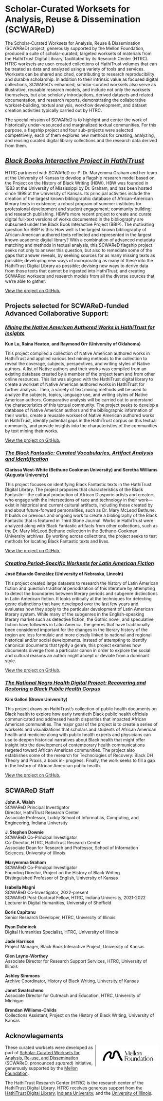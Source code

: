 [repo]: https://github.com/jawalsh/scwared_test "GitHub repository"
[ht]: https://hathitrust.org "HathiTrust Digital Library"
# Scholar-Curated Worksets for Analysis, Reuse & Dissemination (SCWAReD)

The Scholar-Curated Worksets for Analysis, Reuse & Dissemination (SCWAReD) project, generously supported by the Mellon Foundation, produced a suite of scholar-curated, targeted worksets of materials from the HathiTrust Digital Library, facilitated by its Research Center (HTRC). HTRC worksets are user-created collections of HathiTrust volumes that can be treated as data and analyzed using a variety of tools and services. Worksets can be shared and cited, contributing to research reproducibility and durable scholarship. In addition to their intrinsic value as focused digital collections, SCWAReD’s enhanced, scholar-curated worksets also serve as illustrative, reusable research models, and include not only the worksets themselves, but also scholarly introductions, derived datasets and related documentation, and research reports, demonstrating the collaborative workset-building, textual analysis, workflow development, and dataset creation activities typically carried out by HTRC. 

The special mission of SCWAReD is to highlight and center the work of historically under-resourced and marginalized textual communities. For this purpose, a flagship project and four sub-projects were selected competitively; each of them explores new methods for creating, analyzing, and reusing curated digital library collections and the research data derived from them.


## [_Black Books Interactive Project in HathiTrust_](https://htrc.github.io/scwared-history-of-black-writing/)
   
HTRC partnered with SCWAReD co-PI Dr. Maryemma Graham and her team at the University of Kansas to develop a flagship research model based on the Project on the History of Black Writing (HBW). HBW was founded in 1983 at the University of Mississippi by Dr. Graham, and has been hosted since 1998 at the University of Kansas. Its principal activities include the creation of the largest known bibliographic database of African-American literary texts in existence; a robust program of summer institutes for professional development and student engagement; community building; and research publishing. HBW’s more recent project to create and curate digital full-text versions of works documented in the bibliography are subsumed under the Black Book Interactive Project (BBIP). The motivating question for BBIP is this: How well is the largest known bibliography of African-American authored texts reflected and represented in the largest known academic digital library? With a combination of advanced metadata matching and methods in textual analysis, this SCWAReD flagship project seeks not only to answer this question, but also to remediate some of the gaps that answer reveals, by seeking sources for as many missing texts as possible; developing new ways of incorporating as many of these into the HathiTrust Digital Library as possible; devising new ways to derive data from those texts that cannot be ingested into HathiTrust; and creating SCWARed worksets and research models from all the diverse sources that we’re able to gather.

[View the project on GitHub.](https://github.com/htrc/scwared-history-of-black-writing)

## Projects selected for SCWAReD-funded Advanced Collaborative Support:
### [_Mining the Native American Authored Works in HathiTrust for Insights_](https://htrc.github.io/scwared-native-american-authored-works/) 
**Kun Lu, Raina Heaton, and Raymond Orr (University of Oklahoma)**


This project compiled a collection of Native American authored works in HathiTrust and applied various text mining methods to the collection to reveal the coverage, subjects, perspectives, and writing styles of Native authors. A list of Native authors and their works was compiled from an existing database created by a member of the project team and from other online resources. This list was aligned with the HathiTrust digital library to create a workset of Native American authored works in HathiTrust for further analysis. Then, a variety of text mining methods will be used to analyze the subjects, topics, language use, and writing styles of Native American authors. Comparative analysis will be carried out to understand the characteristics of this textual community. The project seeks to develop a database of Native American authors and the bibliographic information of their works, create a reusable workset of Native American authored works in HathiTrust, identify potential gaps in the HathiTrust corpus on this textual community, and provide insights into the characteristics of the communities by text mining their works.

[View the project on GitHub.](https://github.com/htrc/scwared-native-american-authored-works)

### [_The Black Fantastic: Curated Vocabularies, Artifact Analysis and Identification_](https://htrc.github.io/scwared-black-fantastic/)
**Clarissa West-White (Bethune Cookman University) and Seretha Williams (Augusta University)**

This project focuses on identifying Black Fantastic texts in the HathiTrust Digital Library. The project proposes that characteristics of the Black Fantastic—the cultural production of African Diasporic artists and creators who engage with the intersections of race and technology in their work—exist in historical and current cultural artifacts, including those created by and about future-forward personalities, such as Dr. Mary McLeod Bethune. It builds on previous and ongoing work to create a bibliography of the Black Fantastic that is featured in Third Stone Journal. Works in HathiTrust were analyzed along with Black Fantastic artifacts from other collections, such as the Dr. Mary McLeod Bethune collection in the Bethune-Cookman University archives. By working across collections, the project seeks to test methods for locating Black Fantastic texts and lives.

[View the project on GitHub.](https://github.com/htrc/scwared-black-fantastic)

### _[Creating Period-Specific Worksets for Latin American Fiction](https://htrc.github.io/scwared-spanish-american-fiction/)_
**José Eduardo González (University of Nebraska, Lincoln)**

This project created large datasets to research the history of Latin American fiction and question traditional periodization of this literature by attempting to detect the boundaries between literary periods and subgenre distinctions in Latin American fiction. It looks critically at the techniques for detecting genre distinctions that have developed over the last few years and evaluates how they apply to the particular development of Latin American literary system. While many of the subgenres in the English-speaking literary market such as detective fiction, the Gothic novel, and speculative fiction have followers in Latin America, the genres that have traditionally been considered important for the changes in the literary history of the region are less formulaic and more closely linked to national and regional historical and/or social developments. Instead of attempting to identify canonical documents that typify a genre, this project examines how documents diverge from a particular canon in order to explore the social and cultural reasons an author might accept or deviate from a dominant style.

[View the project on GitHub.](https://github.com/htrc/scwared-spanish-american-fiction)

### [_The National Negro Health Digital Project: Recovering and Restoring a Black Public Health Corpus_](https://htrc.github.io/scwared-national-negro-health/)
**Kim Gallon (Brown University)**

This project draws on HathiTrust’s collection of public health documents on Black health to explore how early twentieth Black public health officials communicated and addressed health disparities that impacted African American communities. The major goal of the project is to create a series of worksets and visualizations that scholars and students of African American health and medicine along with public health experts and physicians can use to deepen historical narratives about Black health that might offer insight into the development of contemporary health communications targeted toward African American communities. The project also establishes some of the research for Technologies of Recovery: Black DH Theory and Praxis, a book in- progress. Finally, the work seeks to fill a gap in the history of African American public health.

[View the project on GitHub.](https://github.com/htrc/scwared-national-negro-health)


## SCWAReD Staff
**John A. Walsh**  
SCWAReD Principal Investigator  
Director, HathiTrust Research Center  
Associate Professor, Luddy School of Informatics, Computing, and Engineering, Indiana University  

**J. Stephen Downie**  
SCWAReD Co-Principal Investigator  
Co-Director, HTRC, HathiTrust Research Center  
Associate Dean for Research and Professor, School of Information Sciences, University of Illinois

**Maryemma Graham**  
SCWAReD Co-Principal Investigator  
Founding Director, Project on the History of Black Writing   
Distinguished Professor of English, University of Kansas  

**Isabella Magni**  
SCWAReD Co-Investigator, 2022-present  
SCWAReD Post-Doctoral Fellow, HTRC, Indiana University, 2021-2022  
Lecturer in Digital Humanities, University of Sheffield

**Boris Capitanu**  
Senior Research Developer, HTRC, University of Illinois

**Ryan Dubnicek**  
Digital Humanities Specialist, HTRC, University of Illinois

**Jade Harrison**  
Project Manager, Black Book Interactive Project, University of Kansas

**Glen Layne-Worthey**  
Associate Director for Research Support Services, HTRC, University of Illinois

**Ashley Simmons**  
Archive Coordinator, History of Black Writing, University of Kansas

**Janet Swatscheno**  
Associate Director for Outreach and Education, HTRC, University of Michigan

**Brendan Williams-Childs**  
Collections Assistant, Project on the History of Black Writing, University of Kansas



## Acknowlegements
<img style="float:right; padding-left:.5em; max-width: 200px; border-left: 1px solid black; margin-left:.5em;" src="images/mellon/Mellon_Logomark_Lockup_Black.jpg"/>These curated worksets were developed as part of [Scholar-Curated Worksets for Analysis, Re-use, and Dissemination](https://htrc.github.io/scwared/) (SCWAReD, pronounced _squared_) initiative, generously supported by the [Mellon Foundation](http://mellon.org). 

The HathiTrust Research Center (HTRC) is the research center of the HathiTrust Digital Library. HTRC receives generous support from the [HathiTrust Digital Library](https://hathitrust.org), [Indiana University](https://www.indiana.edu), and the [University of Illinois](https://www.illinois.org).
